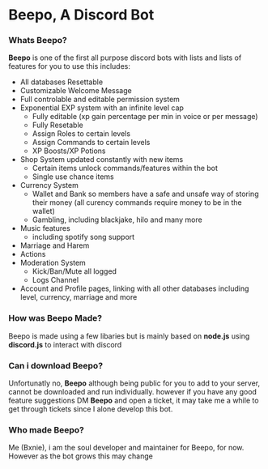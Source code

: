 # Beepo, A Discord Bot

### Whats Beepo?
**Beepo** is one of the first all purpose discord bots with lists and lists of features for you to use this includes:
- All databases Resettable
- Customizable Welcome Message
- Full controlable and editable permission system
- Exponential EXP system with an infinite level cap
  - Fully editable (xp gain percentage per min in voice or per message)
  - Fully Resetable
  - Assign Roles to certain levels
  - Assign Commands to certain levels
  - XP Boosts/XP Potions
- Shop System updated constantly with new items
  - Certain items unlock commands/features within the bot
  - Single use chance items
- Currency System
  - Wallet and Bank so members have a safe and unsafe way of storing their money (all curency commands require money to be in the wallet)
  - Gambling, including blackjake, hilo and many more
- Music features
  - including spotify song support
- Marriage and Harem
- Actions
- Moderation System
  - Kick/Ban/Mute all logged
  - Logs Channel
- Account and Profile pages, linking with all other databases including level, currency, marriage and more

### How was Beepo Made?
Beepo is made using a few libaries but is mainly based on **node.js** using **discord.js** to interact with discord

### Can i download Beepo?
Unfortunatly no, **Beepo** although being public for you to add to your server, cannot be downloaded and run individually. however if you have any good feature suggestions DM **Beepo** and open a ticket, it may take me a while to get through tickets since I alone develop this bot.

### Who made Beepo?
Me (Bxnie), i am the soul developer and maintainer for Beepo, for now. However as the bot grows this may change
